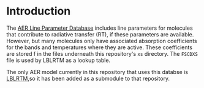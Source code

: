 # Introduction

The [AER Line Parameter Database](https://zenodo.org/record/3837550) includes line parameters for molecules that contribute to radiative transfer (RT), if these parameters are available. However, but many molecules only have associated absorption coefficients for the bands and temperatures where they are active. These coefficients are stored f in the files underneath this repository's `xs` directory. The `FSCDXS` file is used by LBLRTM as a lookup table.

The only AER model currently in this repository that uses this databse is [LBLRTM](https://github.com/AER-RC/LBLRTM),so it has been added as a submodule to that repository.

